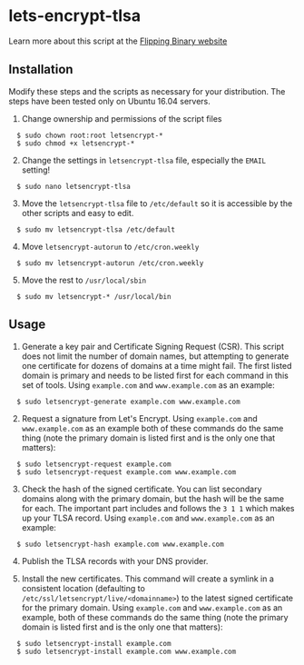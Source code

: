 # lets-encrypt-tlsa

Learn more about this script at the [Flipping Binary website](https://flippingbinary.com)

## Installation

Modify these steps and the scripts as necessary for your distribution. The steps have been tested only on Ubuntu 16.04 servers.

1. Change ownership and permissions of the script files

```
  $ sudo chown root:root letsencrypt-*
  $ sudo chmod +x letsencrypt-*
```

2. Change the settings in `letsencrypt-tlsa` file, especially the `EMAIL` setting!
```
  $ sudo nano letsencrypt-tlsa
```
3. Move the `letsencrypt-tlsa` file to `/etc/default` so it is accessible by the other scripts and easy to edit.
```
  $ sudo mv letsencrypt-tlsa /etc/default
```
4. Move `letsencrypt-autorun` to `/etc/cron.weekly`
```
  $ sudo mv letsencrypt-autorun /etc/cron.weekly
```
5. Move the rest to `/usr/local/sbin`
```
  $ sudo mv letsencrypt-* /usr/local/bin
```
## Usage

1. Generate a key pair and Certificate Signing Request (CSR). This script does not limit the number of domain names, but attempting to generate one certificate for dozens of domains at a time might fail. The first listed domain is primary and needs to be listed first for each command in this set of tools. Using `example.com` and `www.example.com` as an example:
```
  $ sudo letsencrypt-generate example.com www.example.com
```
2. Request a signature from Let's Encrypt. Using `example.com` and `www.example.com` as an example both of these commands do the same thing (note the primary domain is listed first and is the only one that matters):
```
  $ sudo letsencrypt-request example.com
  $ sudo letsencrypt-request example.com www.example.com
```
3. Check the hash of the signed certificate. You can list secondary domains along with the primary domain, but the hash will be the same for each. The important part includes and follows the `3 1 1` which makes up your TLSA record. Using `example.com` and `www.example.com` as an example:
```
  $ sudo letsencrypt-hash example.com www.example.com
```
4. Publish the TLSA records with your DNS provider.

5. Install the new certificates. This command will create a symlink in a consistent location (defaulting to `/etc/ssl/letsencrypt/live/<domainname>`) to the latest signed certificate for the primary domain. Using `example.com` and `www.example.com` as an example, both of these commands do the same thing (note the primary domain is listed first and is the only one that matters):
```
  $ sudo letsencrypt-install example.com
  $ sudo letsencrypt-install example.com www.example.com
```
